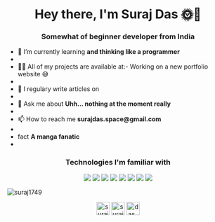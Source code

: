 <h1 align="center">Hey there, I'm Suraj Das 🌞🙏</h1>
<h3 align="center">Somewhat of beginner developer from India</h3>
<p align="center">
  <ul>
    <li>🌱 I’m currently learning <b> and thinking like a programmer</b><li>
    <li> 👨‍💻 All of my projects are available at:- Working on a new portfolio website 😅<li>
    <li> 📝 I regulary write articles on <a src="https://surajdas.netlify.app/" alt="my blog/diary kinda thing"></a><li>
    <li> 💬 Ask me about <b>Uhh... nothing at the moment really</b><li>
    <li> 📫 How to reach me <b>surajdas.space@gmail.com</b><li>
    <li> fact <b>A manga fanatic</b><li>
  </ul>  
</p>
<h3 align="center">Technologies I'm familiar with</h3>
<p align="center"> <img src="https://img.shields.io/badge/-Android-black?style=flat&logo=android"> <img src = "https://img.shields.io/badge/-CSS3-1572B6?style=flat&logo=css3&logoColor=white"> <img src="https://img.shields.io/badge/-Bootstrap-563D7C?style=flat&logo=bootstrap&logoColor=white"> <img src = "https://img.shields.io/badge/-CSS3-1572B6?style=flat&logo=css3&logoColor=white"> <img src = "https://img.shields.io/badge/-HTML5-E34F26?style=flat&logo=html5&logoColor=white"> <img src="https://img.shields.io/badge/-Database%20Management-4d008f?style=flat"> <img src="https://img.shields.io/badge/-Python%203-black?style=flat&logo=python&logoColor=white"> <img src="https://img.shields.io/badge/-Flask-0d7963?style=flat&logo=flask&logoColor=white">
</p>

<img align="center" src="https://github-readme-stats.vercel.app/api?username=suraj1749&show_icons=true" alt="suraj1749" />

<p align="center">
<a href="https://dev.to/suraj1749" target="blank"><img align="center" src="https://cdn.jsdelivr.net/npm/simple-icons@3.0.1/icons/dev-dot-to.svg" alt="suraj1749" height="30" width="30" /></a>
<a href="https://twitter.com/surajda38564157" target="blank"><img align="center" src="https://cdn.jsdelivr.net/npm/simple-icons@3.0.1/icons/twitter.svg" alt="surajda38564157" height="30" width="30" /></a>
<a href="https://www.youtube.com/c/das_sein" target="blank"><img align="center" src="https://cdn.jsdelivr.net/npm/simple-icons@3.0.1/icons/youtube.svg" alt="das_sein" height="30" width="30" /></a>
</p>
